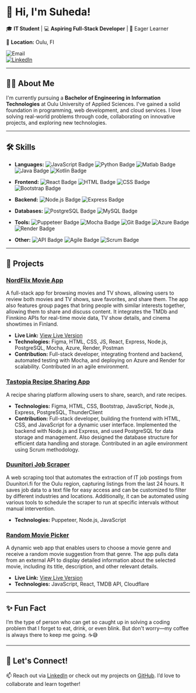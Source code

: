 # 👋 Hi, I'm Suheda!  

🎓 **IT Student** | 💻 **Aspiring Full-Stack Developer** | 🌱 Eager Learner

📍 **Location:** Oulu, FI 

![Email](https://img.shields.io/badge/Email-sener.suheda%40hotmail.com-blue?style=flat&logo=gmail)  
[![LinkedIn](https://img.shields.io/badge/LinkedIn-Connect-blue?style=flat&logo=linkedin)](https://linkedin.com/in/suheda-sener)


---

## 👩‍💻 About Me  

I'm currently pursuing a **Bachelor of Engineering in Information Technologies** at Oulu University of Applied Sciences. I've gained a solid foundation in programming, web development, and cloud services. I love solving real-world problems through code, collaborating on innovative projects, and exploring new technologies.  

---


## 🛠️ **Skills**

- **Languages:**
  ![JavaScript Badge](https://img.shields.io/badge/JavaScript-000000?style=flat&logo=javascript)
  ![Python Badge](https://img.shields.io/badge/Python-000000?style=flat&logo=python)
  ![Matlab Badge](https://img.shields.io/badge/Matlab-000000?style=flat&logo=matlab&logoColor=white)
  ![Java Badge](https://img.shields.io/badge/Java-000000?style=flat&logo=java&logoColor=white)
  ![Kotlin Badge](https://img.shields.io/badge/Kotlin-000000?style=flat&logo=kotlin&logoColor=white)

- **Frontend:**
  ![React Badge](https://img.shields.io/badge/React-000000?style=flat&logo=react)
  ![HTML Badge](https://img.shields.io/badge/HTML-000000?style=flat&logo=html5)
  ![CSS Badge](https://img.shields.io/badge/CSS-000000?style=flat&logo=css3)
  ![Bootstrap Badge](https://img.shields.io/badge/Bootstrap-000000?style=flat&logo=bootstrap)

- **Backend:**
  ![Node.js Badge](https://img.shields.io/badge/Node.js-000000?style=flat&logo=node.js)
  ![Express Badge](https://img.shields.io/badge/Express-000000?style=flat&logo=express)

- **Databases:**
  ![PostgreSQL Badge](https://img.shields.io/badge/PostgreSQL-000000?style=flat&logo=postgresql)
  ![MySQL Badge](https://img.shields.io/badge/MySQL-000000?style=flat&logo=mysql)
  
- **Tools:**
  ![Puppeteer Badge](https://img.shields.io/badge/Puppeteer-000000?style=flat&logo=puppeteer)
  ![Mocha Badge](https://img.shields.io/badge/Mocha-000000?style=flat&logo=mocha)
  ![Git Badge](https://img.shields.io/badge/Git-000000?style=flat&logo=git)
  ![Azure Badge](https://img.shields.io/badge/Azure-000000?style=flat&logo=microsoftazure)
  ![Render Badge](https://img.shields.io/badge/Render-000000?style=flat&logo=render)

- **Other:**
  ![API Badge](https://img.shields.io/badge/API_Integration-000000?style=flat)
  ![Agile Badge](https://img.shields.io/badge/Agile-000000?style=flat&logo=agile)
  ![Scrum Badge](https://img.shields.io/badge/Scrum-000000?style=flat&logo=scrum)

---


## 💼 **Projects**

### [**NordFlix Movie App**](https://github.com/AWA-Project-Group-1/MovieApp-Group-1)
A full-stack app for browsing movies and TV shows, allowing users to review both movies and TV shows, save favorites, and share them. The app also features group pages that bring people with similar interests together, allowing them to share and discuss content. It integrates the TMDb and Finnkino APIs for real-time movie data, TV show details, and cinema showtimes in Finland. 
  - **Live Link:** [View Live Version](https://green-bay-0f0301810.4.azurestaticapps.net/)
  - **Technologies:** Figma, HTML, CSS, JS, React, Express, Node.js, PostgreSQL, Mocha, Azure, Render, Postman  
  - **Contribution:** Full-stack developer, integrating frontend and backend, automated testing with Mocha, and deploying on Azure and Render for scalability. Contributed in an agile environment.

### [**Tastopia Recipe Sharing App**](https://github.com/MinaSoltani70/WPProject)
A recipe sharing platform allowing users to share, search, and rate recipes.  
  - **Technologies:** Figma, HTML, CSS, Bootstrap, JavaScript, Node.js, Express, PostgreSQL, ThunderClient 
  - **Contribution:** Full-stack developer, building the frontend with HTML, CSS, and JavaScript for a dynamic user interface. Implemented the backend with Node.js and Express, and used PostgreSQL for data storage and management. Also designed the database structure for efficient data handling and storage. Contributed in an agile environment using Scrum methodology.

### [**Duunitori Job Scraper**](https://github.com/suheda-snr/duunitori.fi-job-scraper)
A  web scraping tool that automates the extraction of IT job postings from Duunitori.fi for the Oulu region, capturing listings from the last 24 hours. It saves job data to a text file for easy access and can be customized to filter by different industries and locations. Additionally, it can be automated using various tools to schedule the scraper to run at specific intervals without manual intervention.
  - **Technologies:** Puppeteer, Node.js, JavaScript

### [**Random Movie Picker**](https://github.com/suheda-snr/randomMoviePicker)
A dynamic web app that enables users to choose a movie genre and receive a random movie suggestion from that genre. The app pulls data from an external API to display detailed information about the selected movie, including its title, description, and other relevant details.  
  - **Live Link:** [View Live Version](https://7245a5bc.randommoviepicker.pages.dev/)
  - **Technologies:** JavaScript, React, TMDB API, Cloudflare

---


## ✨ Fun Fact  

I’m the type of person who can get so caught up in solving a coding problem that I forget to eat, drink, or even blink. But don't worry—my coffee is always there to keep me going. ☕😅

---


## 🚀 Let's Connect!  

📫 Reach out via [LinkedIn](https://linkedin.com/in/suheda-sener) or check out my projects on [GitHub](https://github.com/suheda-snr). I’d love to collaborate and learn together!  
